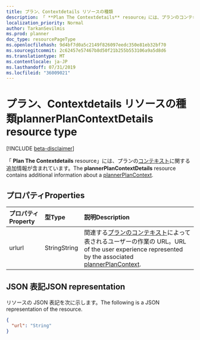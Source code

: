 ```yaml
---
title: プラン、Contextdetails リソースの種類
description: 「 **Plan The Contextdetails** resource」には、プランのコンテキストに関する追加情報が含まれています。
localization_priority: Normal
author: TarkanSevilmis
ms.prod: planner
doc_type: resourcePageType
ms.openlocfilehash: 9d4bf7d0a5c2149f826097eedc350e81eb32bf70
ms.sourcegitcommit: 2c62457e57467b8d50f21b255b553106a9a5d8d6
ms.translationtype: MT
ms.contentlocale: ja-JP
ms.lasthandoff: 07/31/2019
ms.locfileid: "36009021"
---
```

# <a name="plannerplancontextdetails-resource-type"></a><span data-ttu-id="b5b93-103">プラン、Contextdetails リソースの種類</span><span class="sxs-lookup"><span data-stu-id="b5b93-103">plannerPlanContextDetails resource type</span></span>

[!INCLUDE [beta-disclaimer](../../includes/beta-disclaimer.md)]

<span data-ttu-id="b5b93-104">「 **Plan The Contextdetails** resource」には、プランの[コンテキスト](plannerplancontext.md)に関する追加情報が含まれています。</span><span class="sxs-lookup"><span data-stu-id="b5b93-104">The **plannerPlanContextDetails** resource contains additional information about a [plannerPlanContext](plannerplancontext.md).</span></span>

## <a name="properties"></a><span data-ttu-id="b5b93-105">プロパティ</span><span class="sxs-lookup"><span data-stu-id="b5b93-105">Properties</span></span>
| <span data-ttu-id="b5b93-106">プロパティ</span><span class="sxs-lookup"><span data-stu-id="b5b93-106">Property</span></span>     | <span data-ttu-id="b5b93-107">型</span><span class="sxs-lookup"><span data-stu-id="b5b93-107">Type</span></span>   |<span data-ttu-id="b5b93-108">説明</span><span class="sxs-lookup"><span data-stu-id="b5b93-108">Description</span></span>|
|:---------------|:--------|:----------|
|<span data-ttu-id="b5b93-109">url</span><span class="sxs-lookup"><span data-stu-id="b5b93-109">url</span></span>|<span data-ttu-id="b5b93-110">String</span><span class="sxs-lookup"><span data-stu-id="b5b93-110">String</span></span>|<span data-ttu-id="b5b93-111">関連する[プランのコンテキスト](plannerplancontext.md)によって表されるユーザーの作業の URL。</span><span class="sxs-lookup"><span data-stu-id="b5b93-111">URL of the user experience represented by the associated [plannerPlanContext](plannerplancontext.md).</span></span> |

## <a name="json-representation"></a><span data-ttu-id="b5b93-112">JSON 表記</span><span class="sxs-lookup"><span data-stu-id="b5b93-112">JSON representation</span></span>

<span data-ttu-id="b5b93-113">リソースの JSON 表記を次に示します。</span><span class="sxs-lookup"><span data-stu-id="b5b93-113">The following is a JSON representation of the resource.</span></span>

<!-- {
  "blockType": "resource",
  "optionalProperties": [

  ],
  "@odata.type": "microsoft.graph.plannerPlanContextDetails"
}-->

```json
{
  "url": "String"
}

```

<!-- uuid: 8fcb5dbc-d5aa-4681-8e31-b001d5168d79
2015-10-25 14:57:30 UTC -->
<!--
{
  "type": "#page.annotation",
  "description": "plannerPlanContextDetails resource",
  "keywords": "",
  "section": "documentation",
  "tocPath": "",
  "suppressions": []
}
-->
